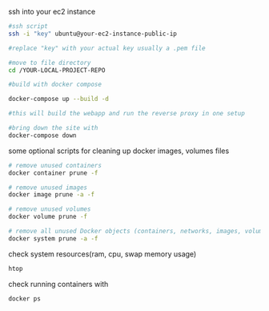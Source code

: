 ssh into your ec2 instance

```bash
#ssh script
ssh -i "key" ubuntu@your-ec2-instance-public-ip

#replace "key" with your actual key usually a .pem file

#move to file directory
cd /YOUR-LOCAL-PROJECT-REPO

#build with docker compose

docker-compose up --build -d

#this will build the webapp and run the reverse proxy in one setup

#bring down the site with
docker-compose down
```

some optional scripts for cleaning up docker images, volumes files

```bash
# remove unused containers
docker container prune -f

# remove unused images
docker image prune -a -f

# remove unused volumes
docker volume prune -f

# remove all unused Docker objects (containers, networks, images, volumes)
docker system prune -a -f
```

check system resources(ram, cpu, swap memory usage)

```bash
htop
```

check running containers with

```bash
docker ps
```
